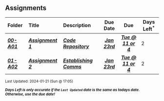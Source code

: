 ## Assignments

| Folder | Title | Description | Due Date | Due | Days Left<sup>*</sup> |
|:------|:------|:------|:-----:|:-----:|-----|
| ***<a href="https://github.com/rugbyprof/4443-5373-Mobile-Apps/tree/master/Assignments/00-A01">00-A01</a>*** | ***<a href="https://github.com/rugbyprof/4443-5373-Mobile-Apps/tree/master/Assignments/00-A01"> Assignment 1 </a>*** | ***<a href="https://github.com/rugbyprof/4443-5373-Mobile-Apps/tree/master/Assignments/00-A01"> Code Repository</a>*** | ***<a href="https://github.com/rugbyprof/4443-5373-Mobile-Apps/tree/master/Assignments/00-A01">Jan 23rd</a>*** | ***<a href="https://github.com/rugbyprof/4443-5373-Mobile-Apps/tree/master/Assignments/00-A01">Tue @ 11 or 4</a>*** | 2 |
| ***<a href="https://github.com/rugbyprof/4443-5373-Mobile-Apps/tree/master/Assignments/01-A02">01-A02</a>*** | ***<a href="https://github.com/rugbyprof/4443-5373-Mobile-Apps/tree/master/Assignments/01-A02"> Assignment 2 </a>*** | ***<a href="https://github.com/rugbyprof/4443-5373-Mobile-Apps/tree/master/Assignments/01-A02"> Establishing Comms</a>*** | ***<a href="https://github.com/rugbyprof/4443-5373-Mobile-Apps/tree/master/Assignments/01-A02">Jan 23rd</a>*** | ***<a href="https://github.com/rugbyprof/4443-5373-Mobile-Apps/tree/master/Assignments/01-A02">Tue @ 11 or 4</a>*** | 2 |

<sup>Last Updated: 2024-01-21 (Sun @ 17:05)</sup> 

<sup>***Days Left is only accurate if the `Last Updated` date is the same as todays date. Otherwise, use the due date!***</sup> 